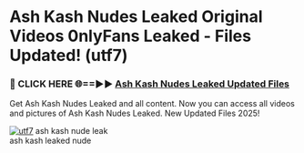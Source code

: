 # Ash Kash Nudes Leaked Original Videos 0nlyFans Leaked - Files Updated! (utf7)

<h3>🔴 CLICK HERE 🌐==►► <a href="https://tinyurl.com/52m3yx9h" rel="nofollow">Ash Kash Nudes Leaked Updated Files</a></h3>

Get Ash Kash Nudes Leaked and all content. Now you can access all videos and pictures of Ash Kash Nudes Leaked. New Updated Files 2025!

[![utf7](https://i.imgur.com/TnHtlc8.gif)](https://tinyurl.com/52m3yx9h)
ash kash nude leak<br>
ash kash leaked nude